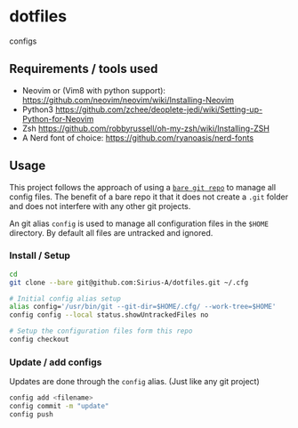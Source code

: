# dotfiles

configs

## Requirements / tools used
- Neovim or (Vim8 with python support): https://github.com/neovim/neovim/wiki/Installing-Neovim
- Python3 https://github.com/zchee/deoplete-jedi/wiki/Setting-up-Python-for-Neovim
- Zsh https://github.com/robbyrussell/oh-my-zsh/wiki/Installing-ZSH 
- A Nerd font of choice: https://github.com/ryanoasis/nerd-fonts

## Usage

This project follows the approach of using a [`bare git repo`](http://www.saintsjd.com/2011/01/what-is-a-bare-git-repository/)
to manage all config files. The benefit of a bare repo it that it does not create a `.git` folder and does not interfere with any other git projects.

An git alias `config` is used to manage all configuration files in the `$HOME` directory. By default all files are untracked and ignored.

### Install / Setup

``` sh
cd
git clone --bare git@github.com:Sirius-A/dotfiles.git ~/.cfg

# Initial config alias setup
alias config='/usr/bin/git --git-dir=$HOME/.cfg/ --work-tree=$HOME'
config config --local status.showUntrackedFiles no

# Setup the configuration files form this repo
config checkout   
```

### Update / add configs

Updates are done through the `config` alias. (Just like any git project)

``` sh
config add <filename>
config commit -m "update"
config push
```


